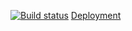 [![Build status](https://ci.appveyor.com/api/projects/status/yjfmrvj7cp68sdd4/branch/main?svg=true)](https://ci.appveyor.com/project/natalia-smyslova/dnd/branch/main)
[Deployment](https://natalia-smyslova.github.io/dnd/)

